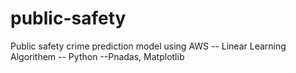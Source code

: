 # public-safety

Public safety crime prediction model using AWS
 -- Linear Learning Algorithem 
 -- Python
  --Pnadas, Matplotlib
